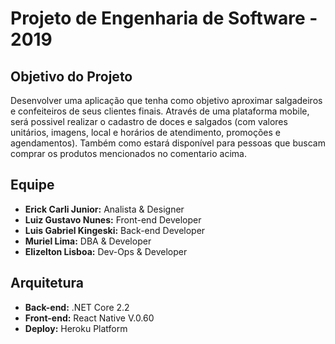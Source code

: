 # Projeto de Engenharia de Software - 2019

**Objetivo do Projeto**
--------------------------
Desenvolver uma aplicação que tenha como objetivo aproximar salgadeiros e confeiteiros de seus clientes finais.
Através de uma plataforma mobile, será possivel realizar o cadastro de doces e salgados (com valores unitários, imagens, local e horários de atendimento, promoções e agendamentos). Também como estará disponível para pessoas que buscam comprar os produtos mencionados no comentario acima.

 **Equipe**
 --------------------------
  * __Erick Carli Junior:__ Analista & Designer
  * __Luiz Gustavo Nunes:__ Front-end Developer
  * __Luis Gabriel Kingeski:__ Back-end Developer
  * __Muriel Lima:__ DBA & Developer
  * __Elizelton Lisboa:__ Dev-Ops & Developer

**Arquitetura**
--------------------------
* __Back-end:__ .NET Core 2.2
* __Front-end:__ React Native V.0.60
* __Deploy:__ Heroku Platform
